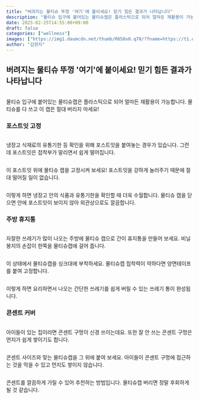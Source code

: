 ```yaml
---
title: "버려지는 물티슈 뚜껑 '여기'에 붙이세요! 믿기 힘든 결과가 나타납니다"
description: "물티슈 입구에 붙어있는 물티슈캡은 플라스틱으로 되어 얼마든 재활용이 가능합니다. 물티슈를 다 쓰고 이 캡은 절대 버리지 마세요!"
date: 2025-02-25T14:55:00+09:00
draft: false
categories: ["wellness"]
images: ["https://img1.daumcdn.net/thumb/R658x0.q70/?fname=https://t1.daumcdn.net/news/202502/26/tenbody/20250226160002606mnho.png", "https://img3.daumcdn.net/thumb/R658x0.q70/?fname=https://t1.daumcdn.net/news/202502/26/tenbody/20250226160002876wqnk.jpg", "https://img4.daumcdn.net/thumb/R658x0.q70/?fname=https://t1.daumcdn.net/news/202502/26/tenbody/20250226160003079emdp.jpg", "https://img4.daumcdn.net/thumb/R658x0.q70/?fname=https://t1.daumcdn.net/news/202502/26/tenbody/20250226160003267lksq.jpg", "https://img3.daumcdn.net/thumb/R658x0.q70/?fname=https://t1.daumcdn.net/news/202502/26/tenbody/20250226160003456msxa.jpg"]
author: "김현지"
---
```


<h2 >버려지는 물티슈 뚜껑 '여기'에 붙이세요! 믿기 힘든 결과가 나타납니다</h2> <figure ><img src="https://img1.daumcdn.net/thumb/R658x0.q70/?fname=https://t1.daumcdn.net/news/202502/26/tenbody/20250226160002606mnho.png" alt=""/></figure> <p>물티슈 입구에 붙어있는 물티슈캡은 플라스틱으로 되어 얼마든 재활용이 가능합니다. 물티슈를 다 쓰고 이 캡은 절대 버리지 마세요!</p> <h3 >포스트잇 고정</h3> <figure ><img src="https://img3.daumcdn.net/thumb/R658x0.q70/?fname=https://t1.daumcdn.net/news/202502/26/tenbody/20250226160002876wqnk.jpg" alt=""/></figure> <p>냉장고 식재료의 유통기한 등 확인을 위해 포스트잇을 붙여놓는 경우가 있습니다. 그런데 포스트잇은 접착부가 말리면서 쉽게 떨어집니다.</p> <figure ><img src="https://img4.daumcdn.net/thumb/R658x0.q70/?fname=https://t1.daumcdn.net/news/202502/26/tenbody/20250226160003079emdp.jpg" alt=""/></figure> <p>이 포스트잇 위에 물티슈 캡을 고정시켜 보세요! 포스트잇을 강하게 눌러주기 때문에 절대 떨어질 일이 없습니다.</p> <figure ><img src="https://img4.daumcdn.net/thumb/R658x0.q70/?fname=https://t1.daumcdn.net/news/202502/26/tenbody/20250226160003267lksq.jpg" alt=""/></figure> <p>이렇게 하면 냉장고 안의 식품과 유통기한을 확인할 때 더욱 수월합니다. 물티슈 캡을 닫으면 안에 포스트잇이 보이지 않아 외관상으로도 깔끔합니다.</p> <h3 >주방 휴지통</h3> <figure ><img src="https://img3.daumcdn.net/thumb/R658x0.q70/?fname=https://t1.daumcdn.net/news/202502/26/tenbody/20250226160003456msxa.jpg" alt=""/></figure> <p>자잘한 쓰레기가 많이 나오는 주방에 물티슈 캡으로 간이 휴지통을 만들어 보세요. 비닐봉지의 손잡이 한쪽을 물티슈캡에 걸어 줍니다.</p> <figure ><img src="https://img1.daumcdn.net/thumb/R658x0.q70/?fname=https://t1.daumcdn.net/news/202502/26/tenbody/20250226160003681ubth.jpg" alt=""/></figure> <p>이 상태에서 물티슈캡을 싱크대에 부착하세요. 물티슈캡 접착력이 약하다면 양면테이프를 붙여 고정합니다.</p> <figure ><img src="https://img3.daumcdn.net/thumb/R658x0.q70/?fname=https://t1.daumcdn.net/news/202502/26/tenbody/20250226160003948gbyg.jpg" alt=""/></figure> <p>이렇게 하면 요리하면서 나오는 간단한 쓰레기를 쉽게 버릴 수 있는 쓰레기 통이 완성됩니다.</p> <h3 >콘센트 커버</h3> <figure ><img src="https://img4.daumcdn.net/thumb/R658x0.q70/?fname=https://t1.daumcdn.net/news/202502/26/tenbody/20250226160004148dfhz.jpg" alt=""/></figure> <p>아이들이 있는 집이라면 콘센트 구멍이 신경 쓰이는데요. 또한 잘 안 쓰는 콘센트 구멍은 먼지가 쉽게 쌓이기도 합니다.</p> <figure ><img src="https://img4.daumcdn.net/thumb/R658x0.q70/?fname=https://t1.daumcdn.net/news/202502/26/tenbody/20250226160004653ejbk.jpg" alt=""/></figure> <p>콘센트 사이즈와 맞는 물티슈캡을 그 위에 붙여 보세요. 아이들이 콘센트 구멍에 접근하는 것을 막을 수 있고 먼지도 쌓이지 않습니다.</p> <figure ><img src="https://img4.daumcdn.net/thumb/R658x0.q70/?fname=https://t1.daumcdn.net/news/202502/26/tenbody/20250226160004957paut.jpg" alt=""/></figure> <p>콘센트를 깔끔하게 가릴 수 있어 추천하는 방법입니다. 물티슈캡 버리면 정말 후회하게 될 것 같습니다.</p>